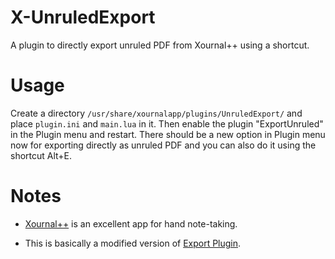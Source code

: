 # X-UnruledExport

A plugin to directly export unruled PDF from Xournal++ using a shortcut.

# Usage

Create a directory `/usr/share/xournalapp/plugins/UnruledExport/` and place `plugin.ini` and `main.lua` in it. Then enable the plugin "ExportUnruled" in the Plugin menu and restart. There should be a new option in Plugin menu now for exporting directly as unruled PDF and you can also do it using the shortcut Alt+E.

# Notes

- [Xournal++](https://github.com/xournalpp/xournalpp/) is an excellent app for hand note-taking.

- This is basically a modified version of [Export Plugin](https://github.com/xournalpp/xournalpp/tree/master/plugins/Export).
